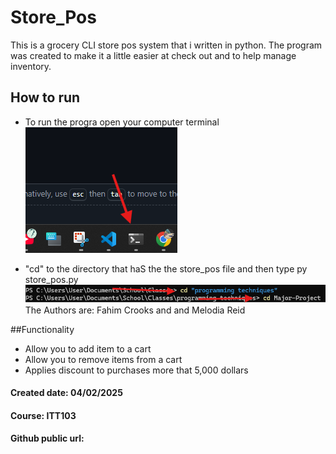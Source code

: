 # Store_Pos
This is a grocery CLI store pos system that i written in python. 
The program was created to make it a little easier at check out and to help manage inventory. 

## How to run
- To run the progra open your computer terminal
![image1](./image/Screenshot-2025-04-06-202121.png)

- "cd" to the directory that haS the the store_pos file and then type py store_pos.py
![image1](./image/Screenshot-2025-04-06-204728.png)
The Authors are: Fahim Crooks and and Melodia Reid 

##Functionality
- Allow you to add item to a cart
- Allow you to remove items from a cart
- Applies discount to purchases more that 5,000 dollars


#### Created date: 04/02/2025
#### Course: ITT103 
#### Github public url: 
